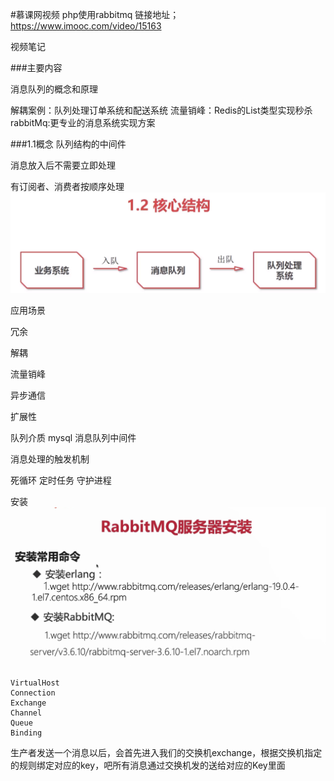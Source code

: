 #慕课网视频
php使用rabbitmq
链接地址；https://www.imooc.com/video/15163

视频笔记

###主要内容

消息队列的概念和原理

解耦案例：队列处理订单系统和配送系统
流量销峰：Redis的List类型实现秒杀
rabbitMq:更专业的消息系统实现方案


###1.1概念
队列结构的中间件

消息放入后不需要立即处理

有订阅者、消费者按顺序处理
![](.慕课网rabbitmq_images/18bb23c6.png)

应用场景

冗余

解耦

流量销峰

异步通信

扩展性

队列介质
mysql 
消息队列中间件

消息处理的触发机制

死循环
定时任务
守护进程

安装![](.慕课网rabbitmq_images/f962d7df.png)

    VirtualHost
    Connection
    Exchange
    Channel
    Queue
    Binding

生产者发送一个消息以后，会首先进入我们的交换机exchange，根据交换机指定的规则绑定对应的key，吧所有消息通过交换机发的送给对应的Key里面